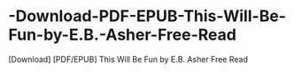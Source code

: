# -Download-PDF-EPUB-This-Will-Be-Fun-by-E.B.-Asher-Free-Read
[Download] [PDF/EPUB] This Will Be Fun by E.B. Asher Free Read
